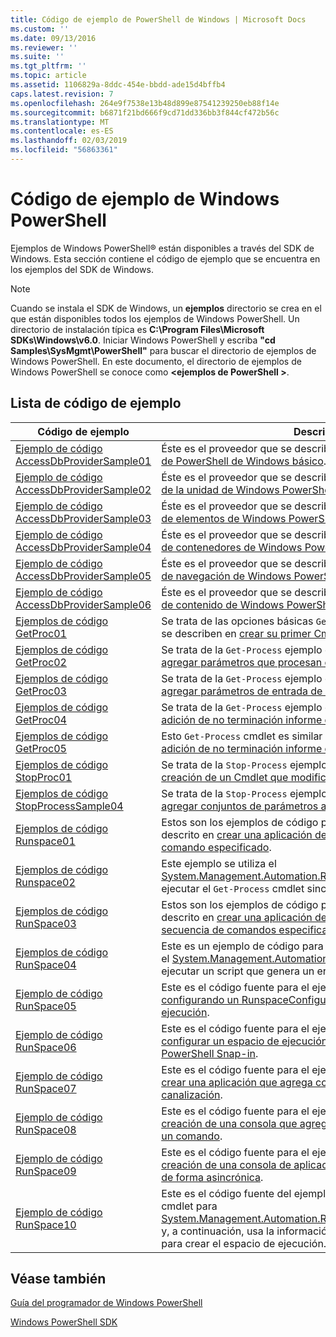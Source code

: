 ```yaml
---
title: Código de ejemplo de PowerShell de Windows | Microsoft Docs
ms.custom: ''
ms.date: 09/13/2016
ms.reviewer: ''
ms.suite: ''
ms.tgt_pltfrm: ''
ms.topic: article
ms.assetid: 1106829a-8ddc-454e-bbdd-ade15d4bffb4
caps.latest.revision: 7
ms.openlocfilehash: 264e9f7538e13b48d899e87541239250eb88f14e
ms.sourcegitcommit: b6871f21bd666f9cd71dd336bb3f844cf472b56c
ms.translationtype: MT
ms.contentlocale: es-ES
ms.lasthandoff: 02/03/2019
ms.locfileid: "56863361"
---
```

# <a name="windows-powershell-sample-code"></a>Código de ejemplo de Windows PowerShell

Ejemplos de Windows PowerShell® están disponibles a través del SDK de Windows. Esta sección contiene el código de ejemplo que se encuentra en los ejemplos del SDK de Windows.

> [!NOTE]
> Cuando se instala el SDK de Windows, un **ejemplos** directorio se crea en el que están disponibles todos los ejemplos de Windows PowerShell. Un directorio de instalación típica es **C:\Program Files\Microsoft SDKs\Windows\v6.0**. Iniciar Windows PowerShell y escriba **"cd Samples\SysMgmt\PowerShell"** para buscar el directorio de ejemplos de Windows PowerShell. En este documento, el directorio de ejemplos de Windows PowerShell se conoce como  **\<ejemplos de PowerShell >**.

## <a name="sample-code-listing"></a>Lista de código de ejemplo

|Código de ejemplo|Descripción|
|-----------------|-----------------|
|[Ejemplo de código AccessDbProviderSample01](./accessdbprovidersample01-code-sample.md)|Éste es el proveedor que se describe en [creación de un proveedor de PowerShell de Windows básico](./creating-a-basic-windows-powershell-provider.md).|
|[Ejemplo de código AccessDbProviderSample02](./accessdbprovidersample02-code-sample.md)|Éste es el proveedor que se describe en [creación de un proveedor de la unidad de Windows PowerShell](./creating-a-windows-powershell-drive-provider.md).|
|[Ejemplo de código AccessDbProviderSample03](./accessdbprovidersample03-code-sample.md)|Éste es el proveedor que se describe en [creación de un proveedor de elementos de Windows PowerShell](./creating-a-windows-powershell-item-provider.md).|
|[Ejemplo de código AccessDbProviderSample04](./accessdbprovidersample04-code-sample.md)|Éste es el proveedor que se describe en [creación de un proveedor de contenedores de Windows PowerShell](./creating-a-windows-powershell-container-provider.md).|
|[Ejemplo de código AccessDbProviderSample05](./accessdbprovidersample05-code-sample.md)|Éste es el proveedor que se describe en [creación de un proveedor de navegación de Windows PowerShell](./creating-a-windows-powershell-navigation-provider.md).|
|[Ejemplo de código AccessDbProviderSample06](./accessdbprovidersample06-code-sample.md)|Éste es el proveedor que se describe en [creación de un proveedor de contenido de Windows PowerShell](./creating-a-windows-powershell-content-provider.md).|
|[Ejemplos de código GetProc01](./getproc01-code-samples.md)|Se trata de las opciones básicas `Get-Process` ejemplo de cmdlet que se describen en [crear su primer Cmdlet](../cmdlet/creating-a-cmdlet-without-parameters.md).|
|[Ejemplos de código GetProc02](./getproc02-code-samples.md)|Se trata de la `Get-Process` ejemplo de cmdlet que se describen en [agregar parámetros que procesan datos de línea de comandos](../cmdlet/adding-parameters-that-process-command-line-input.md).|
|[Ejemplos de código GetProc03](./getproc03-code-samples.md)|Se trata de la `Get-Process` ejemplo de cmdlet que se describen en [agregar parámetros de entrada de la canalización de ese proceso](../cmdlet/adding-parameters-that-process-pipeline-input.md).|
|[Ejemplos de código GetProc04](./getproc04-code-samples.md)|Se trata de la `Get-Process` ejemplo de cmdlet que se describen en [adición de no terminación informe de errores para el Cmdlet](../cmdlet/adding-non-terminating-error-reporting-to-your-cmdlet.md).|
|[Ejemplos de código GetProc05](./getproc05-code-samples.md)|Esto `Get-Process` cmdlet es similar al cmdlet que se describe en [adición de no terminación informe de errores para el Cmdlet](../cmdlet/adding-non-terminating-error-reporting-to-your-cmdlet.md).|
|[Ejemplos de código StopProc01](./stopproc01-code-samples.md)|Se trata de la `Stop-Process` ejemplo de cmdlet que se describen en [creación de un Cmdlet que modifica el sistema](../cmdlet/creating-a-cmdlet-that-modifies-the-system.md).|
|[Ejemplos de código StopProcessSample04](./stopprocesssample04-code-samples.md)|Se trata de la `Stop-Process` ejemplo de cmdlet que se describen en [agregar conjuntos de parámetros a un Cmdlet](../cmdlet/adding-parameter-sets-to-a-cmdlet.md).|
|[Ejemplos de código Runspace01](./runspace01-code-samples.md)|Estos son los ejemplos de código para el espacio de ejecución descrito en [crear una aplicación de consola que ejecuta un comando especificado](http://msdn.microsoft.com/en-us/793a6570-a072-4799-840b-172f28ce620e).|
|[Ejemplos de código Runspace02](./runspace02-code-samples.md)|Este ejemplo se utiliza el [System.Management.Automation.Runspaceinvoke](/dotnet/api/System.Management.Automation.RunspaceInvoke) clase para ejecutar el `Get-Process` cmdlet sincrónicamente.|
|[Ejemplos de código RunSpace03](./runspace03-code-samples.md)|Estos son los ejemplos de código para el espacio de ejecución descrito en [crear una aplicación de consola que funciona una secuencia de comandos especificado](http://msdn.microsoft.com/en-us/a93e6006-36db-4bcc-b9da-c5bebf4ffd68).|
|[Ejemplos de código RunSpace04](./runspace04-code-samples.md)|Este es un ejemplo de código para un espacio de ejecución que usa el [System.Management.Automation.Runspaceinvoke](/dotnet/api/System.Management.Automation.RunspaceInvoke) clase para ejecutar un script que genera un error de terminación.|
|[Ejemplo de código RunSpace05](./runspace05-code-sample.md)|Este es el código fuente para el ejemplo Runspace05 descrito en [configurando un RunspaceConfiguration de uso de espacio de ejecución](http://msdn.microsoft.com/en-us/42681d19-2d05-4975-befd-afb1990e79b2).|
|[Ejemplo de código RunSpace06](./runspace06-code-sample.md)|Este es el código fuente para el ejemplo Runspace06 descrito en [configurar un espacio de ejecución mediante un Windows PowerShell Snap-in](http://msdn.microsoft.com/en-us/a7289ee8-9732-49ee-91c7-d533e9538b83).|
|[Ejemplo de código RunSpace07](./runspace07-code-sample.md)|Este es el código fuente para el ejemplo Runspace07 descrito en [crear una aplicación que agrega comandos de la consola a una canalización](http://msdn.microsoft.com/en-us/01eb7808-e97b-4905-80be-9e2fa38c262e).|
|[Ejemplo de código RunSpace08](./runspace08-code-sample.md)|Este es el código fuente para el ejemplo Runspace08 descrito en [creación de una consola que agrega parámetros de la aplicación a un comando](http://msdn.microsoft.com/en-us/848b2b46-60f1-4a86-b448-cfc7c0cccfba).|
|[Ejemplo de código RunSpace09](./runspace09-code-sample.md)|Este es el código fuente para el ejemplo Runspace09 descrito en [creación de una consola de aplicación que invoca una canalización de forma asincrónica](http://msdn.microsoft.com/en-us/198c1c94-2a06-457e-93ce-c0d910618e47).|
|[Ejemplo de código RunSpace10](./runspace10-code-sample.md)|Este es el código fuente del ejemplo Runspace10, que agrega un cmdlet para [System.Management.Automation.Runspaces.Runspaceconfiguration](/dotnet/api/System.Management.Automation.Runspaces.RunspaceConfiguration) y, a continuación, usa la información de configuración modificado para crear el espacio de ejecución.|

## <a name="see-also"></a>Véase también

[Guía del programador de Windows PowerShell](./windows-powershell-programmer-s-guide.md)

[Windows PowerShell SDK](../windows-powershell-reference.md)